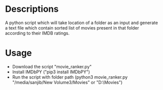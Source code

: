 # Descriptions
A python script which will take location of a folder as an input and generate a text file which contain sorted list of movies present in that folder according to their IMDB ratings.

# Usage
- Download the script "movie_ranker.py"
- Install IMDbPY ("pip3 install IMDbPY")
- Run the script with folder path (python3 movie_ranker.py "/media/sanjib/New Volume3/Movies" or "D:\Movies")
